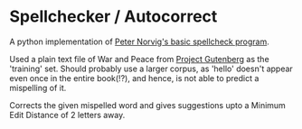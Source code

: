 # Spellchecker / Autocorrect

A python implementation of [Peter Norvig's basic spellcheck program](https://norvig.com/spell-correct.html).

Used a plain text file of War and Peace from [Project Gutenberg](https://www.gutenberg.org/help/new_website.html) as the 'training' set. Should probably use a larger corpus, as 'hello' doesn't appear even once in the entire book(!?), and hence, is not able to predict a mispelling of it.

Corrects the given mispelled word and gives suggestions upto a Minimum Edit Distance of 2 letters away.

